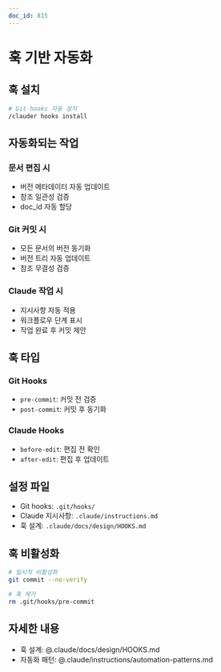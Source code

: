 ```yaml
---
doc_id: 815
---
```


# 훅 기반 자동화

## 훅 설치

```bash
# Git hooks 자동 설치
/clauder hooks install
```

## 자동화되는 작업

### 문서 편집 시
- 버전 메타데이터 자동 업데이트
- 참조 일관성 검증
- doc_id 자동 할당

### Git 커밋 시
- 모든 문서의 버전 동기화
- 버전 트리 자동 업데이트
- 참조 무결성 검증

### Claude 작업 시
- 지시사항 자동 적용
- 워크플로우 단계 표시
- 작업 완료 후 커밋 제안

## 훅 타입

### Git Hooks
- `pre-commit`: 커밋 전 검증
- `post-commit`: 커밋 후 동기화

### Claude Hooks
- `before-edit`: 편집 전 확인
- `after-edit`: 편집 후 업데이트

## 설정 파일

- Git hooks: `.git/hooks/`
- Claude 지시사항: `.claude/instructions.md`
- 훅 설계: `.claude/docs/design/HOOKS.md`

## 훅 비활성화

```bash
# 일시적 비활성화
git commit --no-verify

# 훅 제거
rm .git/hooks/pre-commit
```

## 자세한 내용

- 훅 설계: @.claude/docs/design/HOOKS.md
- 자동화 패턴: @.claude/instructions/automation-patterns.md